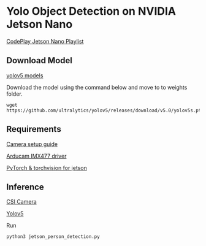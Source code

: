 # Yolo Object Detection on NVIDIA Jetson Nano 

[CodePlay Jetson Nano Playlist](https://www.youtube.com/watch?v=5-SIV7r2uiU&list=PLZIi3Od9VUwW49q6T1VjShktoOgrDi3O4)

## Download Model
[yolov5 models](https://github.com/ultralytics/yolov5/releases)

Download the model using the command below and move to to weights folder.
```
wget https://github.com/ultralytics/yolov5/releases/download/v5.0/yolov5s.pt
```

## Requirements
[Camera setup guide](https://www.arducam.com/docs/camera-for-jetson-nano/native-jetson-cameras-imx219-imx477/imx477/)

[Arducam IMX477 driver](https://www.arducam.com/docs/camera-for-jetson-nano/native-jetson-cameras-imx219-imx477/imx477-how-to-install-the-driver/)

[PyTorch & torchvision for jetson](https://forums.developer.nvidia.com/t/pytorch-for-jetson-version-1-9-0-now-available/72048)

## Inference
[CSI Camera](https://github.com/JetsonHacksNano/CSI-Camera)

[Yolov5](https://github.com/ultralytics/yolov5)

Run
```
python3 jetson_person_detection.py
```


